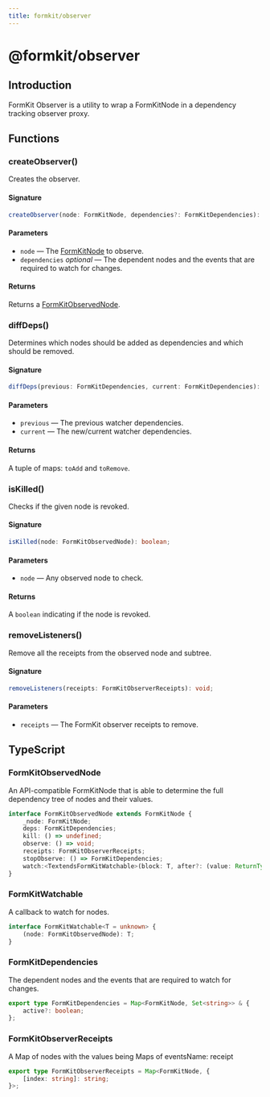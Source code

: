 ```yaml
---
title: formkit/observer
---
```


# @formkit/observer


## Introduction

FormKit Observer is a utility to wrap a FormKitNode in a dependency tracking observer proxy.

## Functions

### createObserver()

Creates the observer.

#### Signature


```typescript
createObserver(node: FormKitNode, dependencies?: FormKitDependencies): FormKitObservedNode;
```

#### Parameters

- `node` — The [FormKitNode](/api-reference/formkit-core#formkitnode) to observe.
- `dependencies` *optional* — The dependent nodes and the events that are required to watch for changes.

#### Returns

 Returns a [FormKitObservedNode](/api-reference/formkit-observer#formkitobservednode).

### diffDeps()

Determines which nodes should be added as dependencies and which should be removed.

#### Signature


```typescript
diffDeps(previous: FormKitDependencies, current: FormKitDependencies): [FormKitDependencies, FormKitDependencies];
```

#### Parameters

- `previous` — The previous watcher dependencies.
- `current` — The new/current watcher dependencies.

#### Returns

 A tuple of maps: `toAdd` and `toRemove`.

### isKilled()

Checks if the given node is revoked.

#### Signature


```typescript
isKilled(node: FormKitObservedNode): boolean;
```

#### Parameters

- `node` — Any observed node to check.

#### Returns

 A `boolean` indicating if the node is revoked.

### removeListeners()

Remove all the receipts from the observed node and subtree.

#### Signature


```typescript
removeListeners(receipts: FormKitObserverReceipts): void;
```

#### Parameters

- `receipts` — The FormKit observer receipts to remove.

## TypeScript

### FormKitObservedNode

An API-compatible FormKitNode that is able to determine the full dependency tree of nodes and their values.


```typescript
interface FormKitObservedNode extends FormKitNode {
    _node: FormKitNode;
    deps: FormKitDependencies;
    kill: () => undefined;
    observe: () => void;
    receipts: FormKitObserverReceipts;
    stopObserve: () => FormKitDependencies;
    watch:<TextendsFormKitWatchable>(block: T, after?: (value: ReturnType<T>) => void) => void;
}
```

### FormKitWatchable

A callback to watch for nodes.


```typescript
interface FormKitWatchable<T = unknown> {
    (node: FormKitObservedNode): T;
}
```

### FormKitDependencies

The dependent nodes and the events that are required to watch for changes.


```typescript
export type FormKitDependencies = Map<FormKitNode, Set<string>> & {
    active?: boolean;
};
```

### FormKitObserverReceipts

A Map of nodes with the values being Maps of eventsName: receipt


```typescript
export type FormKitObserverReceipts = Map<FormKitNode, {
    [index: string]: string;
}>;
```

</client-only>